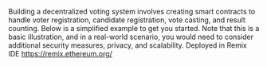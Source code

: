 Building a decentralized voting system involves creating smart contracts to handle voter registration, candidate registration, vote casting, and result counting. Below is a simplified example to get you started. Note that this is a basic illustration, and in a real-world scenario, you would need to consider additional security measures, privacy, and scalability.
Deployed in Remix IDE https://remix.ethereum.org/
